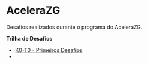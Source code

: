 # AceleraZG
Desafios realizados durante o programa do AceleraZG.

**Trilha de Desafios**
- [K0-T0 - Primeiros Desafios](https://github.com/CleitonFelinto/AceleraZG/tree/main/(K0-T1)%3A%20Trilha%20dos%20Desafios/K0-T0%20-%20Primeiros%20Desafios)
- 
